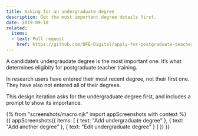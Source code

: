 ```yaml
---
title: Asking for an undergraduate degree
description: Get the most important degree details first.
date: 2019-09-18
related:
  items:
  - text: Pull request
    href: https://github.com/DFE-Digital/apply-for-postgraduate-teacher-training-prototype/pull/167
---
```

A candidate’s undergraudate degree is the most important one. It’s what determines eligibity for postgraduate teacher training.

In research users have entered their most recent degree, not their first one. They have also not entered all of their degrees.

This design iteration asks for the undergraduate degree first, and includes a prompt to show its importance.

{% from "screenshots/macro.njk" import appScreenshots with context %}
{{ appScreenshots({
  items: [
    { text: "Add undergraduate degree" },
    { text: "Add another degree" },
    { text: "Edit undergraduate degree" }
  ]
}) }}
